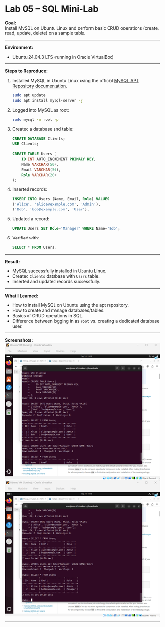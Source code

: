 # Lab 05 – SQL Mini-Lab

**Goal:**  
Install MySQL on Ubuntu Linux and perform basic CRUD operations (create, read, update, delete) on a sample table.

---

**Environment:**
- Ubuntu 24.04.3 LTS (running in Oracle VirtualBox)

---

**Steps to Reproduce:**

1. Installed MySQL in Ubuntu Linux using the official [MySQL APT Repository documentation](https://dev.mysql.com/doc/refman/8.4/en/linux-installation-apt-repo.html).

   ```bash
   sudo apt update
   sudo apt install mysql-server -y

2. Logged into MySQL as root:

   ```bash
   sudo mysql -u root -p
   ```

3. Created a database and table:

   ```sql
   CREATE DATABASE Clients;
   USE Clients;

   CREATE TABLE Users (
       ID INT AUTO_INCREMENT PRIMARY KEY,
       Name VARCHAR(50),
       Email VARCHAR(50),
       Role VARCHAR(20)
   );
   ```

4. Inserted records:

   ```sql
   INSERT INTO Users (Name, Email, Role) VALUES
   ('Alice', 'alice@example.com', 'Admin'),
   ('Bob', 'bob@example.com', 'User');
   ```

5. Updated a record:

   ```sql
   UPDATE Users SET Role='Manager' WHERE Name='Bob';
   ```

6. Verified with:

   ```sql
   SELECT * FROM Users;
   ```

---

**Result:**

* MySQL successfully installed in Ubuntu Linux.
* Created `Clients` database with `Users` table.
* Inserted and updated records successfully.

---

**What I Learned:**

* How to install MySQL on Ubuntu using the apt repository.
* How to create and manage databases/tables.
* Basics of CRUD operations in SQL.
* Difference between logging in as `root` vs. creating a dedicated database user.

---

**Screenshots:**
![ubuntu-sql-table1](./screenshots/ubuntu-sql-table1.png)
![ubuntu-sql-table2](./screenshots/ubuntu-sql-table2.png)

---
